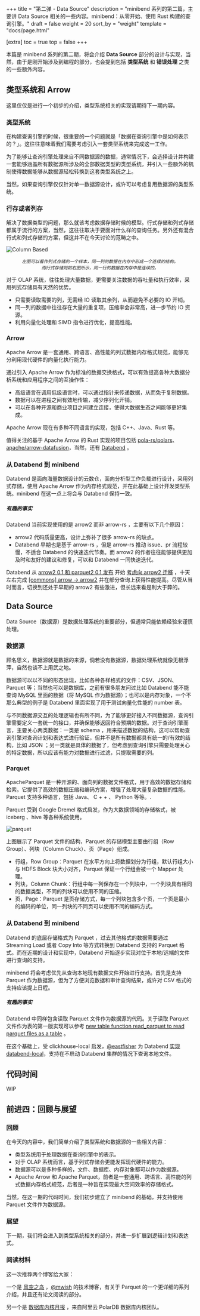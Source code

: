 +++
title = "第二弹 - Data Source"
description = "minibend 系列的第二篇，主要讲 Data Source 相关的一些内容。minibend：从零开始、使用 Rust 构建的查询引擎。"
draft = false
weight = 20
sort_by = "weight"
template = "docs/page.html"

[extra]
toc = true
top = false
+++

本篇是 minibend 系列的第二期，将会介绍 **Data Source** 部分的设计与实现，当然，由于是刚开始涉及到编程的部分，也会提到包括 **类型系统** 和 **错误处理** 之类的一些额外内容。

## 类型系统和 Arrow

这里仅仅是进行一个初步的介绍，类型系统相关的实现请期待下一期内容。

### 类型系统

在构建查询引擎的时候，很重要的一个问题就是「数据在查询引擎中是如何表示的？」。这往往意味着我们需要考虑引入一套类型系统来完成这一工作。

为了能够让查询引擎处理来自不同数据源的数据，通常情况下，会选择设计并构建一套能够涵盖所有数据源所涉及的全部数据类型的类型系统，并引入一些额外的机制使得数据能够从数据源轻松转换到这套类型系统之上。

当然，如果查询引擎仅仅针对单一数据源设计，或许可以考虑复用数据源的类型系统。

### 行存或者列存

解决了数据类型的问题，那么就该考虑数据存储时候的模型。行式存储和列式存储都属于流行的方案，当然，这往往取决于要面对什么样的查询任务。另外还有混合行式和列式存储的方案，但这并不在今天讨论的范畴之中。

![Column Based](https://psiace.github.io/databend-internals/the-basics/executor-in-query-process/04-column-based-vectorwise.png)

<p><center><small><i>左图可以看作列式存储的一个样本，同一列的数据在内存中形成一个连续的结构。<br/>而行式存储则如右图所示，同一行的数据在内存中是连续的。</i></small></center></p>

对于 OLAP 系统，往往处理大量数据，更需要关注数据的吞吐量和执行效率，采用列式存储具有天然的优势。

- 只需要读取需要的列，无需经 IO 读取其余列，从而避免不必要的 IO 开销。
- 同一列的数据中往往存在大量的重复项，压缩率会非常高，进一步节约 IO 资源。
- 利用向量化处理和 SIMD 指令进行优化，提高性能。

### Arrow

Apache Arrow 是一套通用、跨语言、高性能的列式数据内存格式规范，能够充分利用现代硬件的向量化执行能力。

通过引入 Apache Arrow 作为标准的数据交换格式，可以有效提高各种大数据分析系统和应用程序之间的互操作性：

- 高级语言在调用低级语言时，可以通过指针来传递数据，从而免于复制数据。
- 数据可以在进程之间有效地传输，减少序列化开销。
- 可以在各种开源和商业项目之间建立连接，使得大数据生态之间能够更好集成。

Apache Arrow 现在有多种不同语言的实现，包括 C++、Java、Rust 等。

值得关注的基于 Apache Arrow 的 Rust 实现的项目包括 [pola-rs/polars](https://github.com/pola-rs/polars/)、[apache/arrow-datafusion](https://github.com/apache/arrow-datafusion)，当然，还有 [Databend](https://github.com/datafuselabs/databend/) 。

### 从 Databend 到 minibend

Databend 是面向海量数据设计的云数仓，面向分析型工作负载进行设计，采用列式存储，使用 Apache Arrow 作为内存格式规范，并在此基础上设计开发类型系统。minibend 在这一点上将会与 Databend 保持一致。

##### 有趣的事实

Databend 当前实现使用的是 arrow2 而非 arrow-rs ，主要有以下几个原因：

- arrow2 代码质量更高，设计上弥补了很多 arrow-rs 的缺点。
- Databend 早期也是基于 arrow-rs ，但是 arrow-rs 推动 issue、pr 流程较慢，不适合 Databend 的快速迭代节奏。而 arrow2 的作者往往能够提供更加及时和友好的建议和修复，可以和 Databend 一同快速迭代。

Databend 从 [arrow2 0.1 和 parquet2 0.1 发布](https://www.reddit.com/r/rust/comments/ooyhn1/release_of_arrow2_01_and_parquet2_01/) 开始 [考虑向 arrow2 迁移](https://github.com/datafuselabs/databend/issues/1170) ，十天左右完成 [[commons] arrow -> arrow2](https://github.com/datafuselabs/databend/pull/1239) 并在部分查询上获得性能提高。尽管从当时而言，切换到还处于早期的 arrow2 有些激进，但长远来看是利大于弊的。

## Data Source

Data Source（数据源）是数据处理系统的重要部分，但通常只能依赖经验来谨慎处理。

### 数据源

顾名思义，数据源就是数据的来源，倘若没有数据源，数据处理系统就像无根浮萍，自然也谈不上用武之地。

数据源可以以不同的形态出现，比如各种各样格式的文件：CSV、JSON、Parquet 等；当然也可以是数据库，之前有很多朋友问过比如 Databend 能不能查询 MySQL 里面的数据（将 MySQL 作为数据源）；也可以是内存对象，一个不那么典型的例子是 Databend 里面实现了用于测试向量化性能的 number 表。

与不同数据源交互的处理逻辑也有所不同，为了能够更好接入不同数据源，查询引擎需要定义一套统一的接口，并确保能够返回符合预期的数据。对于查询引擎而言，主要关心两类数据：一类是 schema ，用来描述数据的结构，这可以帮助查询引擎对查询计划和表达式进行验证，但并不是所有数据都具有统一的/有效的结构，比如 JSON ；另一类就是具体的数据了，但考虑到查询引擎只需要处理关心的特定数据，所以应该有能力对数据进行过滤，只提取需要的列。

### Parquet

ApacheParquet 是一种开源的、面向列的数据文件格式，用于高效的数据存储和检索。它提供了高效的数据压缩和编码方案，增强了处理大量复杂数据的性能。Parquet 支持多种语言，包括 Java、 C + + 、 Python 等等。.

Parquet 受到 Google Dremel 格式启发，作为大数据领域的存储格式，被 iceberg 、hive 等各种系统使用。

![parquet](https://camo.githubusercontent.com/e034316c88a806342315126d6b22f90cd88cdf810cb44c7725f63725e9037f96/68747470733a2f2f7261772e6769746875622e636f6d2f6170616368652f706172717565742d666f726d61742f6d61737465722f646f632f696d616765732f46696c654c61796f75742e676966)

上图展示了 Parquet 文件的结构，Parquet 的存储模型主要由行组（Row Group）、列块（Column Chuck）、页（Page）组成。

- 行组，Row Group：Parquet 在水平方向上将数据划分为行组，默认行组大小与 HDFS Block 块大小对齐，Parquet 保证一个行组会被一个 Mapper 处理。
- 列块，Column Chunk：行组中每一列保存在一个列块中，一个列块具有相同的数据类型，不同的列块可以使用不同的压缩。
- 页，Page：Parquet 是页存储方式，每一个列块包含多个页，一个页是最小的编码的单位，同一列块的不同页可以使用不同的编码方式。

### 从 Databend 到 minibend

Databend 的底层存储格式为 Parquet ，过去其他格式的数据需要通过 Streaming Load 或者 Copy Into 等方式转换到 Databend 支持的 Parquet 格式。而在近期的设计和实现中，Databend 开始逐步实现对位于本地/远端的文件进行查询的支持。

minibend 将会考虑优先从查询本地现有数据文件开始进行支持。首先是支持 Parquet 作为数据源，但为了方便浏览数据和审计查询结果，或许对 CSV 格式的支持应该提上日程。

##### 有趣的事实

Databend 中同样包含读取 Parquet 文件作为数据源的代码。关于读取 Parquet 文件作为表的第一版实现可以参考 [new table function read_parquet to read parquet files as a table](https://github.com/datafuselabs/databend/pull/9080) 。

在这个基础上，受 clickhouse-local 启发，[@eastfisher](https://github.com/eastfisher) 为 Databend [实现 databend-local](https://github.com/datafuselabs/databend/pull/9282)，支持在不启动 Databend 集群的情况下查询本地文件。

## 代码时间

WIP

## 前进四：回顾与展望

### 回顾

在今天的内容中，我们简单介绍了类型系统和数据源的一些相关内容：

- 类型系统用于处理数据在查询引擎中的表示。
- 对于 OLAP 系统而言，基于列式存储会更能发挥现代硬件的能力。
- 数据源可以是多种多样的，文件、数据库、内存对象都可以作为数据源。
- Apache Arrow 和 Apache Parquet，前者是一套通用、跨语言、高性能的列式数据内存格式规范，后者是一种旨在实现最大空间效率的存储格式。

当然，在这一期的代码时间，我们初步建立了 minibend 的基础，并支持使用 Parquet 文件作为数据源。

### 展望

下一期，我们将会进入到类型系统相关的部分，并进一步扩展到逻辑计划和表达式。

### 阅读材料

这一次推荐两个博客给大家：

一个是 [风空之岛](https://blog.mwish.me/) ，[@mwish](https://github.com/mapleFU) 的技术博客，有关于 Parquet 的一个更详细的系列介绍，并且还有论文阅读的部分。

另一个是 [数据库内核月报](http://mysql.taobao.org/monthly/) ，来自阿里云 PolarDB 数据库内核团队。
